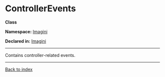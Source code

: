 # ControllerEvents

**Class**

**Namespace:** [Imagini](Imagini.md)

**Declared in:** [Imagini](Imagini.md)

------



Contains controller-related events.


------

[Back to index](index.md)
